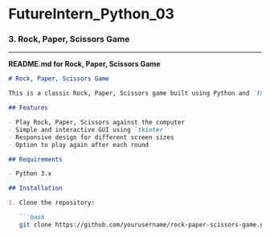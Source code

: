 # FutureIntern_Python_03

### **3. Rock, Paper, Scissors Game**

---

**README.md for Rock, Paper, Scissors Game**

```markdown
# Rock, Paper, Scissors Game

This is a classic Rock, Paper, Scissors game built using Python and `tkinter`. The user can play against the computer, which randomly selects one of the three options. The game determines the winner based on the standard rules.

## Features

- Play Rock, Paper, Scissors against the computer
- Simple and interactive GUI using `tkinter`
- Responsive design for different screen sizes
- Option to play again after each round

## Requirements

- Python 3.x

## Installation

1. Clone the repository:

   ```bash
   git clone https://github.com/yourusername/rock-paper-scissors-game.git

